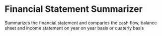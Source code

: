 # Financial Statement Summarizer

Summarizes the financial statement and comparies the cash flow, balance sheet and income statement on year on year basis or quaterly basis
